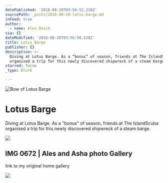 ```yaml
---
datePublished: '2016-08-20T03:56:51.218Z'
sourcePath: _posts/2016-08-20-lotus-barge.md
inFeed: true
author:
  - name: Ales Reich
via: {}
dateModified: '2016-08-20T03:56:50.528Z'
title: Lotus Barge
publisher: {}
description: >-
  Diving at Lotus Barge. As a “bonus” of season, friends at The IslandScuba
  organised a trip for this newly discovered shipwreck of a steam barge.
starred: false
_type: Blurb

---
```

![Bow of Lotus Barge](https://the-grid-user-content.s3-us-west-2.amazonaws.com/f3ed3f00-b9c5-4f68-a88e-259072c90f53.jpg)

# Lotus Barge

Diving at Lotus Barge. As a "bonus" of season, friends at The IslandScuba organised a trip for this newly discovered shipwreck of a steam barge.

<article style=""><img src="https://s3-us-west-2.amazonaws.com/the-grid-img/p/1f8b5e477aeb91590b19dfd8e9f7d101697947d4.jpg" /><h1>IMG 0672 | Ales and Asha photo Gallery</h1><p>link to my original home gallery</p></article>

![](https://the-grid-user-content.s3-us-west-2.amazonaws.com/1e0d7b0d-2031-49b0-b4fc-17d82c001232.jpg)